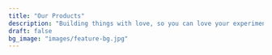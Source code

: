 ```yaml
---
title: "Our Products"
description: "Building things with love, so you can love your experiment."
draft: false
bg_image: "images/feature-bg.jpg"
---
```

